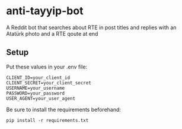 # anti-tayyip-bot
A Reddit bot that searches about RTE in post titles and replies with an Atatürk photo and a RTE qoute at end


## Setup

Put these values in your .env file:
    
    
    CLIENT_ID=your_client_id
    CLIENT_SECRET=your_client_secret
    USERNAME=your_username
    PASSWORD=your_password
    USER_AGENT=your_user_agent
    

Be sure to install the requirements beforehand:

    
    pip install -r requirements.txt
    
